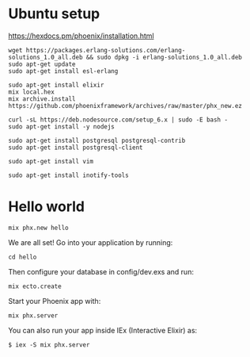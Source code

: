 # Ubuntu setup

https://hexdocs.pm/phoenix/installation.html

```
wget https://packages.erlang-solutions.com/erlang-solutions_1.0_all.deb && sudo dpkg -i erlang-solutions_1.0_all.deb
sudo apt-get update
sudo apt-get install esl-erlang

sudo apt-get install elixir
mix local.hex
mix archive.install https://github.com/phoenixframework/archives/raw/master/phx_new.ez

curl -sL https://deb.nodesource.com/setup_6.x | sudo -E bash -
sudo apt-get install -y nodejs

sudo apt-get install postgresql postgresql-contrib
sudo apt-get install postgresql-client

sudo apt-get install vim

sudo apt-get install inotify-tools

```
# Hello world

```
mix phx.new hello
```
We are all set! Go into your application by running:

```
cd hello
```

Then configure your database in config/dev.exs and run:

```
mix ecto.create
```

Start your Phoenix app with:

```
mix phx.server
```

You can also run your app inside IEx (Interactive Elixir) as:

    $ iex -S mix phx.server

